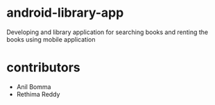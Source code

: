 # android-library-app
Developing and library application for searching books and renting the books using mobile application


# contributors
- Anil Bomma
- Rethima Reddy